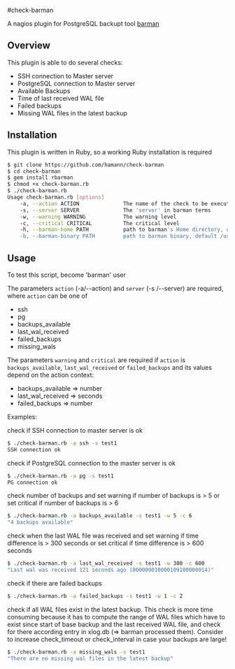 #check-barman

A nagios plugin for PostgreSQL backupt tool [barman](http://www.pgbarman.org)


## Overview

This plugin is able to do several checks:

* SSH connection to Master server
* PostgreSQL connection to Master server
* Available Backups
* Time of last received WAL file
* Failed backups
* Missing WAL files in the latest backup


## Installation

This plugin is written in Ruby, so a working Ruby installation is required

```sh
$ git clone https://github.com/hamann/check-barman
$ cd check-barman
$ gem install rbarman
$ chmod +x check-barman.rb
$ ./check-barman.rb
Usage check-barman.rb [options]
    -a, --action ACTION              The name of the check to be executed
    -s, --server SERVER              The 'server' in barman terms
    -w, --warning WARNING            The warning level
    -c, --critical CRITICAL          The critical level
    -h, --barman-home PATH           path to barman's Home directory, default /var/lib/barman
    -b, --barman-binary PATH         path to barman binary, default /usr/bin/barman
```

## Usage

To test this script, become 'barman' user

The parameters `action` (-a/--action) and `server` (-s /--server) are required, where `action` can be one of

* ssh
* pg
* backups_available
* last_wal_received
* failed_backups
* missing_wals

The parameters `warning` and `critical` are required if `action` is `backups_available`, `last_wal_received` or `failed_backups` and its values depend on the action context:

* backups_available => number
* last_wal_received => seconds
* failed_backups => number

Examples:

check if SSH connection to master server is ok

```sh
$ ./check-barman.rb -a ssh -s test1
SSH connection ok
```

check if PostgreSQL connection to the master server is ok
```sh
$ ./check-barman.rb -a pg -s test1
PG connection ok
```

check number of backups and set warning if number of backups is > 5 or set critical if number of backups is > 6 
```sh
$ ./check-barman.rb -a backups_available -s test1 -w 5 -c 6
"4 backups available"
```

check when the last WAL file was received and set warning if time difference is > 300 seconds or set critical if time difference is > 600 seconds
```sh
$ ./check-barman.rb -a last_wal_received -s test1 -w 300 -c 600
"Last wal was received 121 seconds ago (000000010000109100000014)"
```

check if there are failed backups
```sh
$ ./check-barman.rb -a failed_backups -s test1 -w 1 -c 2
```

check if all WAL files exist in the latest backup. This check is more time consuming because it has to compute the range of WAL files which have to exist since start of base backup and the last received WAL file, and check for there according entry in xlog.db (=> barman processed them). Consider to increase check_timeout or check_interval in case your backups are large!
```sh
$ ./check-barman.rb -a missing_wals -s test1
"There are no missing wal files in the latest backup"
```

